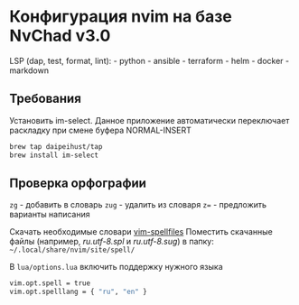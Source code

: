 # Конфигурация nvim на базе NvChad v3.0

LSP (dap, test, format, lint): - python - ansible - terraform - helm - docker - markdown

## Требования

Установить im-select. Данное приложение автоматически переключает раскладку при смене буфера NORMAL-INSERT

```bash
brew tap daipeihust/tap
brew install im-select
```

## Проверка орфографии

`zg` - добавить в словарь
`zug` - удалить из словаря
`z=` - предложить варианты написания

Скачать необходимые словари [vim-spellfiles](https://ftp.nluug.nl/pub/vim/runtime/spell/)
Поместить скачанные файлы (например, _ru.utf-8.spl_ и _ru.utf-8.sug_) в папку:
`~/.local/share/nvim/site/spell/`

В `lua/options.lua` включить поддержку нужного языка

```bash
vim.opt.spell = true
vim.opt.spelllang = { "ru", "en" }
```
